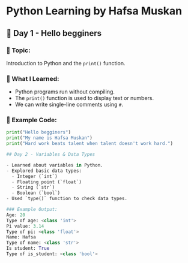 # Python Learning by Hafsa Muskan

## 📅 Day 1 - Hello begginers

### 🔹 Topic:
Introduction to Python and the `print()` function.

### 🔹 What I Learned:
- Python programs run without compiling.
- The `print()` function is used to display text or numbers.
- We can write single-line comments using `#`.

### 🔹 Example Code:
```python
print("Hello begginers")
print("My name is Hafsa Muskan")
print("Hard work beats talent when talent doesn't work hard.")

## Day 2 - Variables & Data Types

- Learned about variables in Python.
- Explored basic data types:
  - Integer (`int`)
  - Floating point (`float`)
  - String (`str`)
  - Boolean (`bool`)
- Used `type()` function to check data types.

### Example Output:
Age: 20
Type of age: <class 'int'>
Pi value: 3.14
Type of pi: <class 'float'>
Name: Hafsa
Type of name: <class 'str'>
Is student: True
Type of is_student: <class 'bool'>
